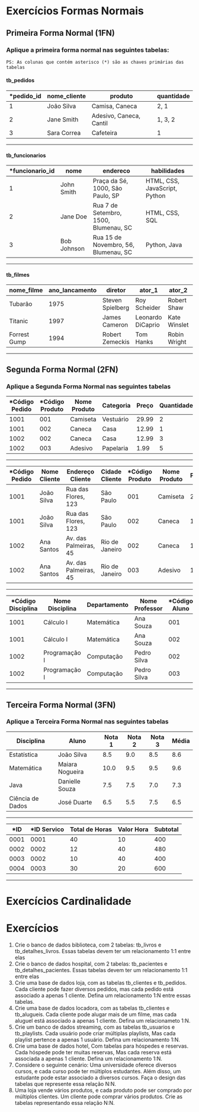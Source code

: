 # Exercícios Formas Normais

## Primeira Forma Normal (1FN)

### Aplique a primeira forma normal nas seguintes tabelas:

```
PS: As colunas que contém asterisco (*) são as chaves primárias das tabelas
```

#### tb_pedidos

| \*pedido_id | nome_cliente | produto                 | quantidade |
| ----------- | ------------ | ----------------------- | ---------- |
| 1           | João Silva   | Camisa, Caneca          | 2, 1       |
| 2           | Jane Smith   | Adesivo, Caneca, Cantil | 1, 3, 2    |
| 3           | Sara Correa  | Cafeteira               | 1          |

---

#### tb_funcionarios

| \*funcionario_id | nome        | endereco                              | habilidades                   |
| ---------------- | ----------- | ------------------------------------- | ----------------------------- |
| 1                | John Smith  | Praça da Sé, 1000, São Paulo, SP      | HTML, CSS, JavaScript, Python |
| 2                | Jane Doe    | Rua 7 de Setembro, 1500, Blumenau, SC | HTML, CSS, SQL                |
| 3                | Bob Johnson | Rua 15 de Novembro, 56, Blumenau, SC  | Python, Java                  |

---

#### tb_filmes

| nome_filme   | ano_lancamento | diretor          | ator_1            | ator_2       | ator_3           |
| ------------ | -------------- | ---------------- | ----------------- | ------------ | ---------------- |
| Tubarão      | 1975           | Steven Spielberg | Roy Scheider      | Robert Shaw  | Richard Dreyfuss |
| Titanic      | 1997           | James Cameron    | Leonardo DiCaprio | Kate Winslet | Billy Zane       |
| Forrest Gump | 1994           | Robert Zemeckis  | Tom Hanks         | Robin Wright | Gary Sinise      |

---

## Segunda Forma Normal (2FN)

### Aplique a Segunda Forma Normal nas seguintes tabelas

| \*Código Pedido | \*Código Produto | Nome Produto | Categoria | Preço | Quantidade |
| --------------- | ---------------- | ------------ | --------- | ----- | ---------- |
| 1001            | 001              | Camiseta     | Vestuário | 29.99 | 2          |
| 1001            | 002              | Caneca       | Casa      | 12.99 | 1          |
| 1002            | 002              | Caneca       | Casa      | 12.99 | 3          |
| 1002            | 003              | Adesivo      | Papelaria | 1.99  | 5          |

---

| \*Código Pedido | Nome Cliente | Endereço Cliente      | Cidade Cliente | \*Código Produto | Nome Produto | Preço |
| --------------- | ------------ | --------------------- | -------------- | ---------------- | ------------ | ----- |
| 1001            | João Silva   | Rua das Flores, 123   | São Paulo      | 001              | Camiseta     | 29.99 |
| 1001            | João Silva   | Rua das Flores, 123   | São Paulo      | 002              | Caneca       | 12.99 |
| 1002            | Ana Santos   | Av. das Palmeiras, 45 | Rio de Janeiro | 002              | Caneca       | 12.99 |
| 1002            | Ana Santos   | Av. das Palmeiras, 45 | Rio de Janeiro | 003              | Adesivo      | 1.99  |

---

| \*Código Disciplina | Nome Disciplina | Departamento | Nome Professor | \*Código Aluno | Nome Aluno  | Nota |
| ------------------- | --------------- | ------------ | -------------- | -------------- | ----------- | ---- |
| 1001                | Cálculo I       | Matemática   | Ana Souza      | 001            | João Silva  | 8.0  |
| 1001                | Cálculo I       | Matemática   | Ana Souza      | 002            | Ana Santos  | 6.5  |
| 1002                | Programação I   | Computação   | Pedro Silva    | 002            | Ana Santos  | 9.0  |
| 1002                | Programação I   | Computação   | Pedro Silva    | 003            | Carlos Lima | 7.5  |

---

## Terceira Forma Normal (3FN)

### Aplique a Terceira Forma Normal nas seguintes tabelas

| Disciplina       | Aluno           | Nota 1 | Nota 2 | Nota 3 | Média |
| ---------------- | --------------- | ------ | ------ | ------ | ----- |
| Estatística      | João Silva      | 8.5    | 9.0    | 8.5    | 8.6   |
| Matemática       | Maiara Nogueira | 10.0   | 9.5    | 9.5    | 9.6   |
| Java             | Danielle Souza  | 7.5    | 7.5    | 7.0    | 7.3   |
| Ciência de Dados | José Duarte     | 6.5    | 5.5    | 7.5    | 6.5   |

---

| \*ID | \*ID Servico | Total de Horas | Valor Hora | Subtotal |
| ---- | ------------ | -------------- | ---------- | -------- |
| 0001 | 0001         | 40             | 10         | 400      |
| 0002 | 0002         | 12             | 40         | 480      |
| 0003 | 0002         | 10             | 40         | 400      |
| 0004 | 0003         | 30             | 20         | 600      |

---

# Exercícios Cardinalidade

# Exercícios

1. Crie o banco de dados biblioteca, com 2 tabelas: tb_livros e tb_detalhes_livros. Essas tabelas devem ter um relacionamento 1:1 entre elas
2. Crie o banco de dados hospital, com 2 tabelas: tb_pacientes e tb_detalhes_pacientes. Essas tabelas devem ter um relacionamento 1:1 entre elas
3. Crie uma base de dados loja, com as tabelas tb_clientes e tb_pedidos. Cada cliente pode fazer diversos pedidos, mas cada pedido está associado a apenas 1 cliente. Defina um relacionamento 1:N entre essas tabelas.
4. Crie uma base de dados locadora, com as tabelas tb_clientes e tb_alugueis. Cada cliente pode alugar mais de um filme, mas cada aluguel está associado a apenas 1 cliente. Defina um relacionameto 1:N.
5. Crie um banco de dados streaming, com as tabelas tb_usuarios e tb_playlists. Cada usuário pode criar múltiplas playlists, Mas cada playlist pertence a apenas 1 usuário. Defina um relacionamento 1:N.
6. Crie uma base de dados hotel, Com tabelas para hóspedes e reservas. Cada hóspede pode ter muitas reservas, Mas cada reserva está associada a apenas 1 cliente. Defina um relacionamento 1:N.
7. Considere o seguinte cenário: Uma universidade oferece diversos cursos, e cada curso pode ter múltiplos estudantes. Além disso, um estudante pode estar associado a diversos cursos. Faça o design das tabelas que represente essa relação N:N.
8. Uma loja vende vários produtos, e cada produto pode ser comprado por múltiplos clientes. Um cliente pode comprar vários produtos. Crie as tabelas representando essa relação N:N.
